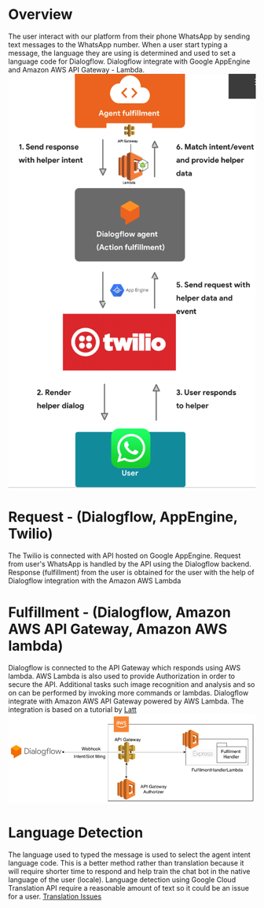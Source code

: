# Overview
The user interact with our platform from their phone WhatsApp by sending text messages to the WhatsApp number. When a user start typing a message, the language they are using is determined and used to set a language code for Dialogflow. Dialogflow integrate with Google AppEngine and Amazon AWS API Gateway - Lambda. ![Architecture](https://github.com/sommes54/cashaam/blob/master/architecture.png)

# Request - (Dialogflow, AppEngine, Twilio)
The Twilio is connected with API hosted on Google AppEngine. Request from user's WhatsApp is handled by the API using the Dialogflow backend. Response (fulfillment) from the user is obtained for the user with the help of Dialogflow integration with the Amazon AWS Lambda

# Fulfillment - (Dialogflow, Amazon AWS API Gateway, Amazon AWS lambda)
Dialogflow is connected to the API Gateway which responds using AWS lambda. AWS Lambda is also used to provide Authorization in order to secure the API. Additional tasks such image recognition and analysis and so on can be performed by invoking more commands or lambdas. Dialogflow integrate with Amazon AWS API Gateway powered by AWS Lambda. The integration is based on a tutorial by [Latt](https://medium.com/faun/building-chatbot-with-google-dialogflow-with-aws-lambda-e19872e1589)
![Dialogflow works with API Gateway](https://github.com/sommes54/cashaam/blob/master/dialogflow-aws-lambda.png)

# Language Detection
The language used to typed the message is used to select the agent intent language code. This is a better method rather than translation because it will require shorter time to respond and help train the chat bot in the native language of the user (locale). Language detection using Google Cloud Translation API require a reasonable amount of text so it could be an issue for a user. [Translation Issues](https://www.quora.com/How-does-Amazon-Translate-compare-to-Google-Translate)
